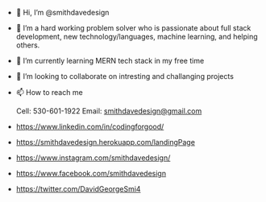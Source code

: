 - 👋 Hi, I’m @smithdavedesign
- 👀 I’m a hard working problem solver who is passionate about full stack development, new technology/languages, machine learning, and helping others.
- 🌱 I’m currently learning MERN tech stack in my free time
- 💞️ I’m looking to collaborate on intresting and challanging projects
- 📫 How to reach me 
    
    Cell: 530-601-1922
    Email: smithdavedesign@gmail.com

-  https://www.linkedin.com/in/codingforgood/
-  https://smithdavedesign.herokuapp.com/landingPage
-  https://www.instagram.com/smithdavedesign/
-  https://www.facebook.com/smithdavedesign
-  https://twitter.com/DavidGeorgeSmi4


<!---
smithdavedesign/smithdavedesign is a ✨ special ✨ repository because its `README.md` (this file) appears on your GitHub profile.
You can click the Preview link to take a look at your changes.
--->
